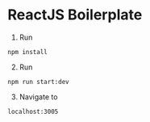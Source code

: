 # ReactJS Boilerplate

1. Run

`npm install`

2. Run

`npm run start:dev`

3. Navigate to

`localhost:3005`